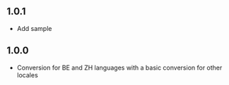 ## 1.0.1

* Add sample

## 1.0.0

* Conversion for BE and ZH languages with a basic conversion for other locales
